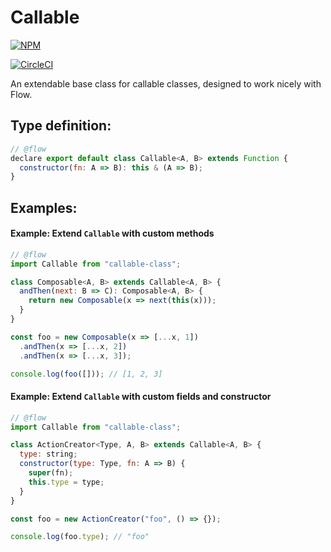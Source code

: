 # Callable

[![NPM](https://nodei.co/npm/callable-class.png)](https://npmjs.org/package/callable-class)

[![CircleCI](https://circleci.com/gh/sleexyz/callable.svg?style=svg)](https://circleci.com/gh/sleexyz/callable)


An extendable base class for callable classes, designed to work nicely with Flow.

## Type definition:

```js
// @flow
declare export default class Callable<A, B> extends Function {
  constructor(fn: A => B): this & (A => B);
}
```

## Examples:

#### Example: Extend `Callable` with custom methods
```js
// @flow
import Callable from "callable-class";

class Composable<A, B> extends Callable<A, B> {
  andThen(next: B => C): Composable<A, B> {
    return new Composable(x => next(this(x)));
  }
}

const foo = new Composable(x => [...x, 1])
  .andThen(x => [...x, 2])
  .andThen(x => [...x, 3]);

console.log(foo([])); // [1, 2, 3]
```

#### Example: Extend `Callable` with custom fields and constructor
```js
// @flow
import Callable from "callable-class";

class ActionCreator<Type, A, B> extends Callable<A, B> {
  type: string;
  constructor(type: Type, fn: A => B) {
    super(fn);
    this.type = type;
  }
}

const foo = new ActionCreator("foo", () => {});

console.log(foo.type); // "foo"
```
